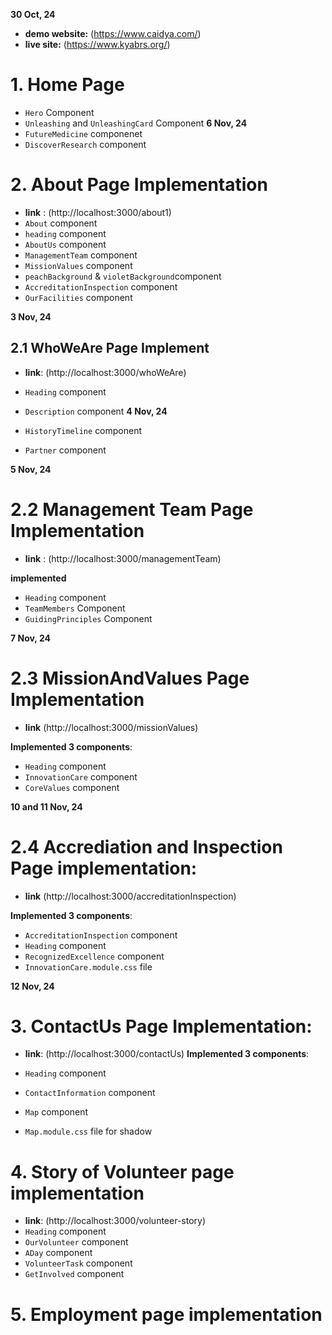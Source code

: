 **30 Oct, 24**

- **demo website:** (https://www.caidya.com/)
- **live site:** (https://www.kyabrs.org/)

# 1. Home Page

- `Hero` Component
- `Unleashing` and `UnleashingCard` Component
  **6 Nov, 24**
- `FutureMedicine` componenet
- `DiscoverResearch` component

# 2. About Page Implementation

- **link** : (http://localhost:3000/about1)
- `About` component
- `heading` component
- `AboutUs` component
- `ManagementTeam` component
- `MissionValues` component
- `peachBackground` & `violetBackground`component
- `AccreditationInspection` component
- `OurFacilities` component

**3 Nov, 24**

## 2.1 WhoWeAre Page Implement

- **link**: (http://localhost:3000/whoWeAre)

- `Heading` component
- `Description` component
  **4 Nov, 24**
- `HistoryTimeline` component
- `Partner` component

**5 Nov, 24**

# 2.2 Management Team Page Implementation

- **link** : (http://localhost:3000/managementTeam)

**implemented**

- `Heading` component
- `TeamMembers` Component
- `GuidingPrinciples` Component

**7 Nov, 24**

# 2.3 MissionAndValues Page Implementation

- **link** (http://localhost:3000/missionValues)

**Implemented 3 components**:

- `Heading` component
- `InnovationCare` component
- `CoreValues` component

**10 and 11 Nov, 24**

# 2.4 Accrediation and Inspection Page implementation:

- **link** (http://localhost:3000/accreditationInspection)

**Implemented 3 components**:

- `AccreditationInspection` component
- `Heading` component
- `RecognizedExcellence` component
- `InnovationCare.module.css` file

**12 Nov, 24**

# 3. ContactUs Page Implementation:

- **link**: (http://localhost:3000/contactUs)
  **Implemented 3 components**:

- `Heading` component
- `ContactInformation` component
- `Map` component
- `Map.module.css` file for shadow

# 4. Story of Volunteer page implementation

- **link**: (http://localhost:3000/volunteer-story)
- `Heading` component
- `OurVolunteer` component
- `ADay` component
- `VolunteerTask` component
- `GetInvolved` component

# 5. Employment page implementation